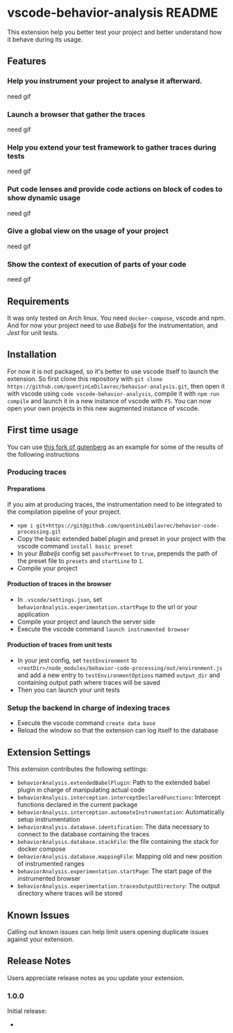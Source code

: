 # vscode-behavior-analysis README

This extension help you better test your project and better understand how it behave during its usage. 

## Features

### Help you instrument your project to analyse it afterward.
<!-- ### Install a postgres database (in a docker container) to index the traces. -->
need gif
### Launch a browser that gather the traces
need gif
### Help you extend your test framework to gather traces during tests
need gif
### Put code lenses and provide code actions on block of codes to show dynamic usage
need gif
### Give a global view on the usage of your project
need gif
### Show the context of execution of parts of your code
need gif
<!-- ### old
Describe specific features of your extension including screenshots of your extension in action. Image paths are relative to this README file.

For example if there is an image sub-folder under your extension project workspace:

\!\[feature X\]\(images/feature-x.png\)

> Tip: Many popular extensions utilize animations. This is an excellent way to show off your extension! We recommend short, focused animations that are easy to follow. -->

## Requirements

It was only tested on Arch linux.
You need `docker-compose`, vscode and npm.
And for now your project need to use _Babeljs_ for the instrumentation, and _Jest_ for unit tests.

## Installation

For now it is not packaged, so it's better to use vscode itself to launch the extension.
So first clone this repository with `git clone https://github.com/quentinLeDilavrec/behavior-analysis.git`,
then open it with vscode using `code vscode-behavior-analysis`,
compile it with `npm run compile`
and launch it in a new instance of vscode with `F5`.
You can now open your own projects in this new augmented instance of vscode.

## First time usage
You can use [this fork of gutenberg](https://github.com/quentinLeDilavrec/gutenberg) as an example for some of the results of the following instructions
### Producing traces
#### Preparations
If you aim at producing traces,
the instrumentation need to be integrated to the compilation pipeline of your project.
- `npm i git+https://git@github.com/quentinLeDilavrec/behavior-code-processing.git`
- Copy the basic extended babel plugin and preset in your project with the vscode command `install basic preset`
- In your _Babeljs_ config set `passPerPreset` to `true`, prepends the path of the preset file to `presets` and `startLine` to `1`.
- Compile your project
#### Production of traces in the browser
- In `.vscode/settings.json`, set `behaviorAnalysis.experimentation.startPage` to the url or your application
- Compile your project and launch the server side
- Execute the vscode command `launch instrumented browser`
#### Production of traces from unit tests
<!-- - Copy the the jest environment in your project with the vscode command `install jest environment` -->
- In your jest config, set `testEnvironment` to `<rootDir>/node_modules/behavior-code-processing/out/environment.js` and add a new entry to `testEnvironmentOptions` named `output_dir` and containing output path where traces will be saved
- Then you can launch your unit tests
<!-- If you have any requirements or dependencies, add a section describing those and how to install and configure them. -->
### Setup the backend in charge of indexing traces
- Execute the vscode command `create data base`
- Reload the window so that the extension can log itself to the database

## Extension Settings
This extension contributes the following settings:

* `behaviorAnalysis.extendedBabelPlugin`: Path to the extended babel plugin in charge of manipulating actual code
* `behaviorAnalysis.interception.interceptDeclaredFunctions`: Intercept functions declared in the current package
* `behaviorAnalysis.interception.automateInstrumentation`: Automatically setup instrumentation
* `behaviorAnalysis.database.identification`: The data necessary to connect to the database containing the traces
* `behaviorAnalysis.database.stackFile`: the file containing the stack for docker compose
* `behaviorAnalysis.database.mappingFile`: Mapping old and new position of instrumented ranges
* `behaviorAnalysis.experimentation.startPage`: The start page of the instrumented browser
* `behaviorAnalysis.experimentation.tracesOutputDirectory`: The output directory where traces will be stored

## Known Issues

Calling out known issues can help limit users opening duplicate issues against your extension.

## Release Notes

Users appreciate release notes as you update your extension.

### 1.0.0

Initial release:

- 
